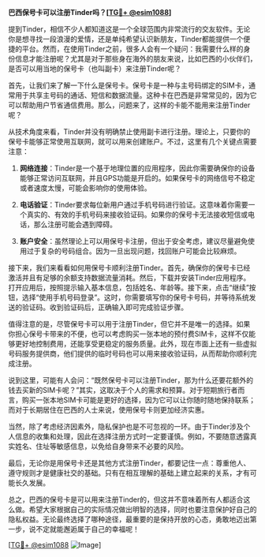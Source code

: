**巴西保号卡可以注册Tinder吗？[[TG💪+ @esim1088](https://t.me/s/esim1088)]**

提到Tinder，相信不少人都知道这是一个全球范围内非常流行的交友软件。无论你是想寻找一段浪漫的爱情，还是单纯希望认识新朋友，Tinder都能提供一个便捷的平台。然而，在使用Tinder之前，很多人会有一个疑问：我需要什么样的身份信息才能注册呢？尤其是对于那些身在海外的朋友来说，比如巴西的小伙伴们，是否可以用当地的保号卡（也叫副卡）来注册Tinder呢？

首先，让我们来了解一下什么是保号卡。保号卡是一种与主号码绑定的SIM卡，通常用于共享主号码的通话、短信和数据流量。这种卡在巴西是非常常见的，因为它可以帮助用户节省通信费用。那么，问题来了，这样的卡能不能用来注册Tinder呢？

从技术角度来看，Tinder并没有明确禁止使用副卡进行注册。理论上，只要你的保号卡能够正常使用互联网，就可以用来创建账户。不过，这里有几个关键点需要注意：

1. **网络连接**：Tinder是一个基于地理位置的应用程序，因此你需要确保你的设备能够正常访问互联网，并且GPS功能是开启的。如果保号卡的网络信号不稳定或者速度太慢，可能会影响你的使用体验。

2. **电话验证**：Tinder要求每位新用户通过手机号码进行验证。这意味着你需要一个真实的、有效的手机号码来接收验证码。如果你的保号卡无法接收短信或电话，那么注册可能会遇到障碍。

3. **账户安全**：虽然理论上可以用保号卡注册，但出于安全考虑，建议尽量避免使用过于复杂的号码组合。因为一旦出现问题，找回账户可能会比较麻烦。

接下来，我们来看看如何用保号卡顺利注册Tinder。首先，确保你的保号卡已经激活并且有足够的余额支持数据流量消耗。然后，下载并安装Tinder应用程序。打开应用后，按照提示输入基本信息，包括姓名、年龄等。接下来，点击“继续”按钮，选择“使用手机号码登录”。这时，你需要填写你的保号卡号码，并等待系统发送的验证码。收到验证码后，正确输入即可完成验证步骤。

值得注意的是，尽管保号卡可以用于注册Tinder，但它并不是唯一的选择。如果你担心保号卡带来的不便，也可以考虑购买一张本地的预付费SIM卡，这样不仅能够更好地控制费用，还能享受更稳定的服务质量。此外，现在市面上还有一些虚拟号码服务提供商，他们提供的临时号码也可以用来接收验证码，从而帮助你顺利完成注册。

说到这里，可能有人会问：“既然保号卡可以注册Tinder，那为什么还要花额外的钱去买新的SIM卡呢？”其实，这取决于个人的需求和预算。对于短期旅行者而言，购买一张本地SIM卡可能是更好的选择，因为它可以让你随时随地保持联系；而对于长期居住在巴西的人士来说，使用保号卡则更加经济实惠。

当然，除了考虑经济因素外，隐私保护也是不可忽视的一环。由于Tinder涉及个人信息的收集和处理，因此在选择注册方式时一定要谨慎。例如，不要随意透露真实姓名、住址等敏感信息，以免给自身带来不必要的风险。

最后，无论你是用保号卡还是其他方式注册Tinder，都要记住一点：尊重他人、遵守规则才是健康社交的基础。只有在相互理解的基础上建立起来的关系，才有可能长久发展。

总之，巴西的保号卡是可以用来注册Tinder的，但这并不意味着所有人都适合这么做。希望大家根据自己的实际情况做出明智的选择，同时也要注意保护好自己的隐私权益。无论最终选择了哪种途径，最重要的是保持开放的心态，勇敢地迈出第一步，说不定就能邂逅属于自己的幸福呢！

[[TG💪+ @esim1088](https://t.me/s/esim1088) ![Image](https://i.postimg.cc/4NQfJmqS/Snipaste-2025-05-13-00-14-12.png)]